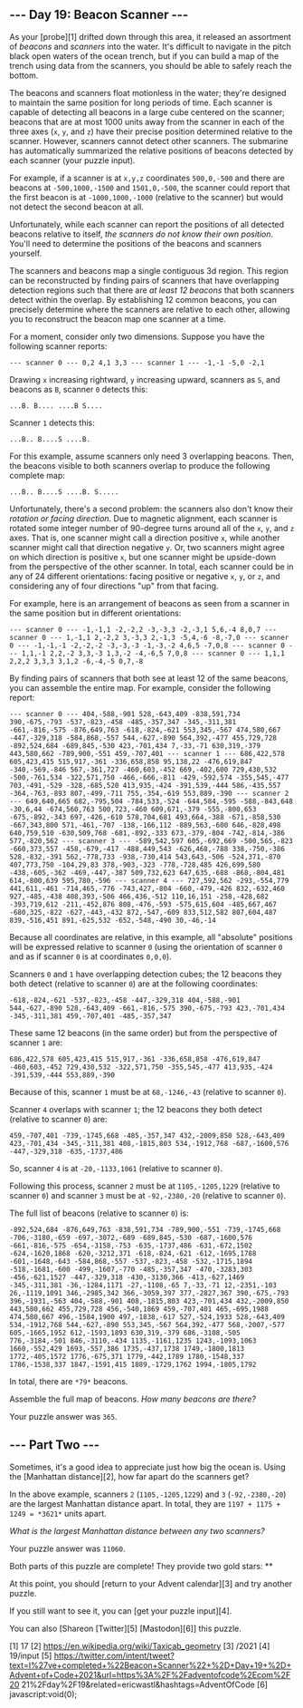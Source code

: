 
## --- Day 19: Beacon Scanner ---

As your [probe][1] drifted down through this area, it released an assortment of *beacons* and *scanners* into the water. It's difficult to navigate in the
pitch black open waters of the ocean trench, but if you can build a map of the trench using data from the scanners, you should be able to safely reach the
bottom.

The beacons and scanners float motionless in the water; they're designed to maintain the same position for long periods of time. Each scanner is capable of
detecting all beacons in a large cube centered on the scanner; beacons that are at most 1000 units away from the scanner in each of the three axes (`x`,
`y`, and `z`) have their precise position determined relative to the scanner. However, scanners cannot detect other scanners. The submarine has
automatically summarized the relative positions of beacons detected by each scanner (your puzzle input).

For example, if a scanner is at `x,y,z` coordinates `500,0,-500` and there are beacons at `-500,1000,-1500` and `1501,0,-500`, the scanner could report that
the first beacon is at `-1000,1000,-1000` (relative to the scanner) but would not detect the second beacon at all.

Unfortunately, while each scanner can report the positions of all detected beacons relative to itself, *the scanners do not know their own position*. You'll
need to determine the positions of the beacons and scanners yourself.

The scanners and beacons map a single contiguous 3d region. This region can be reconstructed by finding pairs of scanners that have overlapping detection
regions such that there are *at least 12 beacons* that both scanners detect within the overlap. By establishing 12 common beacons, you can precisely
determine where the scanners are relative to each other, allowing you to reconstruct the beacon map one scanner at a time.

For a moment, consider only two dimensions. Suppose you have the following scanner reports:

`--- scanner 0 ---
0,2
4,1
3,3
--- scanner 1 ---
-1,-1
-5,0
-2,1
`

Drawing `x` increasing rightward, `y` increasing upward, scanners as `S`, and beacons as `B`, scanner `0` detects this:

`...B.
B....
....B
S....
`

Scanner `1` detects this:

`...B..
B....S
....B.
`

For this example, assume scanners only need 3 overlapping beacons. Then, the beacons visible to both scanners overlap to produce the following complete map:

`...B..
B....S
....B.
S.....
`

Unfortunately, there's a second problem: the scanners also don't know their *rotation or facing direction*. Due to magnetic alignment, each scanner is
rotated some integer number of 90-degree turns around all of the `x`, `y`, and `z` axes. That is, one scanner might call a direction positive `x`, while
another scanner might call that direction negative `y`. Or, two scanners might agree on which direction is positive `x`, but one scanner might be
upside-down from the perspective of the other scanner. In total, each scanner could be in any of 24 different orientations: facing positive or negative `x`,
`y`, or `z`, and considering any of four directions "up" from that facing.

For example, here is an arrangement of beacons as seen from a scanner in the same position but in different orientations:

`--- scanner 0 ---
-1,-1,1
-2,-2,2
-3,-3,3
-2,-3,1
5,6,-4
8,0,7
--- scanner 0 ---
1,-1,1
2,-2,2
3,-3,3
2,-1,3
-5,4,-6
-8,-7,0
--- scanner 0 ---
-1,-1,-1
-2,-2,-2
-3,-3,-3
-1,-3,-2
4,6,5
-7,0,8
--- scanner 0 ---
1,1,-1
2,2,-2
3,3,-3
1,3,-2
-4,-6,5
7,0,8
--- scanner 0 ---
1,1,1
2,2,2
3,3,3
3,1,2
-6,-4,-5
0,7,-8
`

By finding pairs of scanners that both see at least 12 of the same beacons, you can assemble the entire map. For example, consider the following report:

`--- scanner 0 ---
404,-588,-901
528,-643,409
-838,591,734
390,-675,-793
-537,-823,-458
-485,-357,347
-345,-311,381
-661,-816,-575
-876,649,763
-618,-824,-621
553,345,-567
474,580,667
-447,-329,318
-584,868,-557
544,-627,-890
564,392,-477
455,729,728
-892,524,684
-689,845,-530
423,-701,434
7,-33,-71
630,319,-379
443,580,662
-789,900,-551
459,-707,401
--- scanner 1 ---
686,422,578
605,423,415
515,917,-361
-336,658,858
95,138,22
-476,619,847
-340,-569,-846
567,-361,727
-460,603,-452
669,-402,600
729,430,532
-500,-761,534
-322,571,750
-466,-666,-811
-429,-592,574
-355,545,-477
703,-491,-529
-328,-685,520
413,935,-424
-391,539,-444
586,-435,557
-364,-763,-893
807,-499,-711
755,-354,-619
553,889,-390
--- scanner 2 ---
649,640,665
682,-795,504
-784,533,-524
-644,584,-595
-588,-843,648
-30,6,44
-674,560,763
500,723,-460
609,671,-379
-555,-800,653
-675,-892,-343
697,-426,-610
578,704,681
493,664,-388
-671,-858,530
-667,343,800
571,-461,-707
-138,-166,112
-889,563,-600
646,-828,498
640,759,510
-630,509,768
-681,-892,-333
673,-379,-804
-742,-814,-386
577,-820,562
--- scanner 3 ---
-589,542,597
605,-692,669
-500,565,-823
-660,373,557
-458,-679,-417
-488,449,543
-626,468,-788
338,-750,-386
528,-832,-391
562,-778,733
-938,-730,414
543,643,-506
-524,371,-870
407,773,750
-104,29,83
378,-903,-323
-778,-728,485
426,699,580
-438,-605,-362
-469,-447,-387
509,732,623
647,635,-688
-868,-804,481
614,-800,639
595,780,-596
--- scanner 4 ---
727,592,562
-293,-554,779
441,611,-461
-714,465,-776
-743,427,-804
-660,-479,-426
832,-632,460
927,-485,-438
408,393,-506
466,436,-512
110,16,151
-258,-428,682
-393,719,612
-211,-452,876
808,-476,-593
-575,615,604
-485,667,467
-680,325,-822
-627,-443,-432
872,-547,-609
833,512,582
807,604,487
839,-516,451
891,-625,532
-652,-548,-490
30,-46,-14
`

Because all coordinates are relative, in this example, all "absolute" positions will be expressed relative to scanner `0` (using the orientation of scanner
`0` and as if scanner `0` is at coordinates `0,0,0`).

Scanners `0` and `1` have overlapping detection cubes; the 12 beacons they both detect (relative to scanner `0`) are at the following coordinates:

`-618,-824,-621
-537,-823,-458
-447,-329,318
404,-588,-901
544,-627,-890
528,-643,409
-661,-816,-575
390,-675,-793
423,-701,434
-345,-311,381
459,-707,401
-485,-357,347
`

These same 12 beacons (in the same order) but from the perspective of scanner `1` are:

`686,422,578
605,423,415
515,917,-361
-336,658,858
-476,619,847
-460,603,-452
729,430,532
-322,571,750
-355,545,-477
413,935,-424
-391,539,-444
553,889,-390
`

Because of this, scanner `1` must be at `68,-1246,-43` (relative to scanner `0`).

Scanner `4` overlaps with scanner `1`; the 12 beacons they both detect (relative to scanner `0`) are:

`459,-707,401
-739,-1745,668
-485,-357,347
432,-2009,850
528,-643,409
423,-701,434
-345,-311,381
408,-1815,803
534,-1912,768
-687,-1600,576
-447,-329,318
-635,-1737,486
`

So, scanner `4` is at `-20,-1133,1061` (relative to scanner `0`).

Following this process, scanner `2` must be at `1105,-1205,1229` (relative to scanner `0`) and scanner `3` must be at `-92,-2380,-20` (relative to scanner
`0`).

The full list of beacons (relative to scanner `0`) is:

`-892,524,684
-876,649,763
-838,591,734
-789,900,-551
-739,-1745,668
-706,-3180,-659
-697,-3072,-689
-689,845,-530
-687,-1600,576
-661,-816,-575
-654,-3158,-753
-635,-1737,486
-631,-672,1502
-624,-1620,1868
-620,-3212,371
-618,-824,-621
-612,-1695,1788
-601,-1648,-643
-584,868,-557
-537,-823,-458
-532,-1715,1894
-518,-1681,-600
-499,-1607,-770
-485,-357,347
-470,-3283,303
-456,-621,1527
-447,-329,318
-430,-3130,366
-413,-627,1469
-345,-311,381
-36,-1284,1171
-27,-1108,-65
7,-33,-71
12,-2351,-103
26,-1119,1091
346,-2985,342
366,-3059,397
377,-2827,367
390,-675,-793
396,-1931,-563
404,-588,-901
408,-1815,803
423,-701,434
432,-2009,850
443,580,662
455,729,728
456,-540,1869
459,-707,401
465,-695,1988
474,580,667
496,-1584,1900
497,-1838,-617
527,-524,1933
528,-643,409
534,-1912,768
544,-627,-890
553,345,-567
564,392,-477
568,-2007,-577
605,-1665,1952
612,-1593,1893
630,319,-379
686,-3108,-505
776,-3184,-501
846,-3110,-434
1135,-1161,1235
1243,-1093,1063
1660,-552,429
1693,-557,386
1735,-437,1738
1749,-1800,1813
1772,-405,1572
1776,-675,371
1779,-442,1789
1780,-1548,337
1786,-1538,337
1847,-1591,415
1889,-1729,1762
1994,-1805,1792
`

In total, there are `*79*` beacons.

Assemble the full map of beacons. *How many beacons are there?*

Your puzzle answer was `365`.

## --- Part Two ---

Sometimes, it's a good idea to appreciate just how big the ocean is. Using the [Manhattan distance][2], how far apart do the scanners get?

In the above example, scanners `2` (`1105,-1205,1229`) and `3` (`-92,-2380,-20`) are the largest Manhattan distance apart. In total, they are `1197 + 1175 +
1249 = *3621*` units apart.

*What is the largest Manhattan distance between any two scanners?*

Your puzzle answer was `11060`.

Both parts of this puzzle are complete! They provide two gold stars: **

At this point, you should [return to your Advent calendar][3] and try another puzzle.

If you still want to see it, you can [get your puzzle input][4].

You can also [Shareon [Twitter][5] [Mastodon][6]] this puzzle.

[1] 17
[2] https://en.wikipedia.org/wiki/Taxicab_geometry
[3] /2021
[4] 19/input
[5] https://twitter.com/intent/tweet?text=I%27ve+completed+%22Beacon+Scanner%22+%2D+Day+19+%2D+Advent+of+Code+2021&url=https%3A%2F%2Fadventofcode%2Ecom%2F20
21%2Fday%2F19&related=ericwastl&hashtags=AdventOfCode
[6] javascript:void(0);

